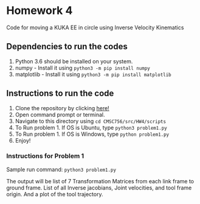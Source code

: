 # Homework 4
Code for moving a KUKA EE in circle using Inverse Velocity Kinematics

## Dependencies to run the codes
1. Python 3.6 should be installed on your system.
2. numpy - Install it using `python3 -m pip install numpy`
3. matplotlib - Install it using `python3 -m pip install matplotlib`

## Instructions to run the code
  
1. Clone the repository by clicking [here!](https://github.com/DrKraig/ENPM662/tree/devel)
2. Open command prompt or terminal.
3. Navigate to this directory using `cd CMSC756/src/HW4/scripts`
4. To Run problem 1. If OS is Ubuntu, type `python3 problem1.py`
5. To Run problem 1. If OS is Windows, type `python problem1.py`
6. Enjoy!
    
### Instructions for Problem 1
Sample run command:
`python3 problem1.py`

The output will be list of 7 Transformation Matrices from each link frame to ground frame. List of all Inverse jacobians, Joint velocities, and tool frame origin. And a plot of the tool trajectory.